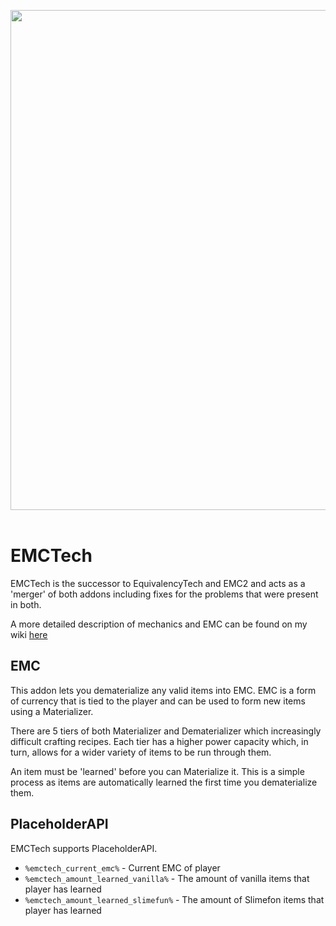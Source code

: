 <p align="center">
<img width="800" src="https://github.com/Sefiraat/EMCTech/blob/master/images/logos/logo.svg"><br><br>
</p>

# EMCTech

EMCTech is the successor to EquivalencyTech and EMC2 and acts as a 'merger' of both addons including fixes for the
problems that were present in both.

A more detailed description of mechanics and EMC can be found on my
wiki [here](https://docs.sefiraat.dev/emctech/what-is-emc)

## EMC

This addon lets you dematerialize any valid items into EMC. EMC is a form of currency that is tied to the player and can
be used to form new items using a Materializer.

There are 5 tiers of both Materializer and Dematerializer which increasingly difficult crafting recipes. Each tier has a
higher power capacity which, in turn, allows for a wider variety of items to be run through them.

An item must be 'learned' before you can Materialize it. This is a simple process as items are automatically learned the
first time you dematerialize them.

## PlaceholderAPI

EMCTech supports PlaceholderAPI.

- `%emctech_current_emc%` - Current EMC of player
- `%emctech_amount_learned_vanilla%` - The amount of vanilla items that player has learned
- `%emctech_amount_learned_slimefun%` - The amount of Slimefon items that player has learned
